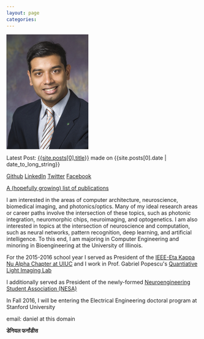 ```yaml
---
layout: page
categories:
---
```


<img style="display:block" src="img/daniel.jpg" alt="Photo of Daniel Fernandes" height="300" />
<p>Latest Post: <a href="{{site.posts[0].url}}">{{site.posts[0].title}}</a> made on {{site.posts[0].date | date_to_long_string}} </p>
<p>
    <a href="https://github.com/daferna">Github</a>
    <a href="http://www.linkedin.com/in/daferna">LinkedIn</a>
    <a href="https://twitter.com/daferna2">Twitter</a>
    <a href="https://facebook.com/dfernandes">Facebook</a>
</p>
<p><a href="/publications">A (hopefully growing) list of publications</a></p>
<p>I am interested in the areas of computer architecture, neuroscience, biomedical imaging, and photonics/optics. Many of my ideal research areas or career paths involve the intersection of these topics, such as photonic integration, neuromorphic chips, neuroimaging, and optogenetics. I am also interested in topics at the intersection of neuroscience and computation, such as neural networks, pattern recognition, deep learning, and artificial intelligence. To this end, I am majoring in Computer Engineering and minoring in Bioengineering at the University of Illinois. </p>
<p>For the 2015-2016 school year I served as President of the <a href="http://hkn.illinois.edu">IEEE-Eta Kappa Nu Alpha Chapter at UIUC</a> and I work in Prof. Gabriel Popescu's <a href="http://light.ece.illinois.edu">Quantiative Light Imaging Lab</a></p>
<p>I additionally served as President of the newly-formed <a href="https://publish.illinois.edu/neuroengineering/">Neuroengineering Student Association (NESA)</a></p>
<p>In Fall 2016, I will be entering the Electrical Engineering doctoral program at Stanford University</p>
<p>email: daniel at this domain</p>
<h4 style="display:inline">डेनियल फर्नांडीस</h4>
